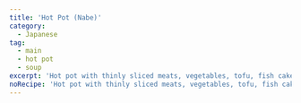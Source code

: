 ```yaml
---
title: 'Hot Pot (Nabe)'
category:
  - Japanese
tag:
  - main
  - hot pot
  - soup
excerpt: 'Hot pot with thinly sliced meats, vegetables, tofu, fish cakes, noodles, cooked in a soy sauce-based broth. Varieties: Sukiyaki, Shabu-Shabu, Motsu, Chiri, Kiritampo, Kani, Ishikari'
noRecipe: 'Hot pot with thinly sliced meats, vegetables, tofu, fish cakes, noodles, cooked in a soy sauce-based broth. Varieties: Sukiyaki, Shabu-Shabu, Motsu, Chiri, Kiritampo, Kani, Ishikari'
---
```

